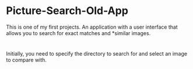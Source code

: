 # Picture-Search-Old-App
This is one of my first projects. An application with a user interface that allows you to search for exact matches and *similar images.
#
Initially, you need to specify the directory to search for and select an image to compare with.
#
